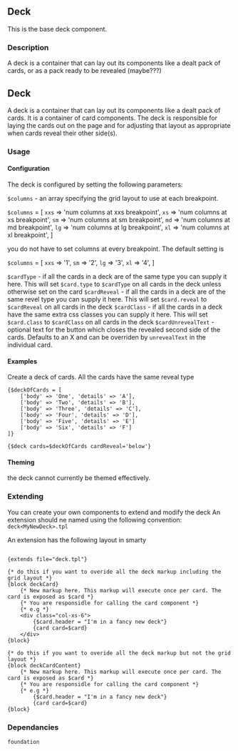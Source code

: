 ## Deck ##

This is the base deck component.

### Description ###

A deck is a container that can lay out its components like a dealt pack of cards, or as a pack ready to be revealed (maybe???)

## Deck

A deck is a container that can lay out its components like a dealt pack of cards.
It is a container of card components.
The deck is responsible for laying the cards out on the page and for adjusting that layout as appropriate when cards
reveal their other side(s).

### Usage

#### Configuration

The deck is configured by setting the following parameters:


`$columns` - an array specifying the grid layout to use at each breakpoint.

`$columns` = [
    `xxs` => 'num columns at xxs breakpoint',
    `xs` => 'num columns at xs breakpoint',
    `sm` => 'num columns at sm breakpoint',
    `md` => 'num columns at md breakpoint',
    `lg` => 'num columns at lg breakpoint',
    `xl` => 'num columns at xl breakpoint',
]

you do not have to set columns at every breakpoint. The default setting is

`$columns` = [
    `xxs` => '1',
    `sm` => '2',
    `lg` => '3',
    `xl` => '4',
]

`$cardType` - if all the cards in a deck are of the same type you can supply it here. This will set `$card.type` to `$cardType` on all cards in the deck unless otherwise set on the card
`$cardReveal` - if all the cards in a deck are of the same revel type you can supply it here. This will set `$card.reveal` to `$cardReveal` on all cards in the deck
`$cardClass` - if all the cards in a deck have the same extra css classes you can supply it here. This will set `$card.class` to `$cardClass` on all cards in the deck
`$cardUnrevealText` - optional text for the button which closes the revealed second side of the cards. Defaults to an X and can be overriden by `unrevealText` in the individual card.

#### Examples

Create a deck of cards. All the cards have the same reveal type

```smarty
{$deckOfCards = [
    ['body' => 'One', 'details' => 'A'],
    ['body' => 'Two', 'details' => 'B'],
    ['body' => 'Three', 'details' => 'C'],
    ['body' => 'Four', 'details' => 'D'],
    ['body' => 'Five', 'details' => 'E']
    ['body' => 'Six', 'details' => 'F']
]}

{$deck cards=$deckOfCards cardReveal='below'}
```

#### Theming

the deck cannot currently be themed effectively.

### Extending

You can create your own components to extend and modify the deck
An extension should ne named using the following convention: ```deck<MyNewDeck>.tpl```


An extension has the following layout in smarty

```smarty

{extends file="deck.tpl"}

{* do this if you want to overide all the deck markup including the grid layout *}
{block deckCard}
    {* New markup here. This markup will execute once per card. The card is exposed as $card *}
    {* You are responsidle for calling the card component *}
    {* e.g *}
    <div class="col-xs-6">
        {$card.header = "I'm in a fancy new deck"}
        {card card=$card}
    </div>
{block}

{* do this if you want to overide all the deck markup but not the grid layout *}
{block deckCardContent}
    {* New markup here. This markup will execute once per card. The card is exposed as $card *}
    {* You are responsidle for calling the card component *}
    {* e.g *}
        {$card.header = "I'm in a fancy new deck"}
        {card card=$card}
{block}

```

### Dependancies

```
foundation
```
